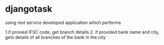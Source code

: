 # djangotask
using rest service  developed application  which performs

1.if provied IFSC code, get branch details
2. if provided bank name and city, gets details of all branches of the bank in the city
